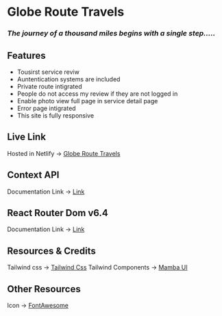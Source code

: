 # Globe Route Travels
### _The journey of a thousand miles begins with a single step....._




## Features

- Tousirst service reviw
- Auntentication systems are included
- Private route intigrated
- People do not access my review if they are not logged in
- Enable photo view full page in service detail page
- Error page intigrated
- This site is fully responsive




## Live Link
Hosted in Netlify -> [Globe Route Travels](https://globe-route-travels.web.app/)

## Context API

Documentation Link -> [Link](https://reactjs.org/docs/context.html#api)

## React Router Dom v6.4 
Documentation Link -> [Link](https://reactrouter.com/en/main/start/overview)

## Resources & Credits
Tailwind css -> [Tailwind Css](https://tailwindcss.com/)
Tailwind Components -> 
[Mamba UI](https://www.mambaui.com/)

## Other Resources
Icon -> [FontAwesome](https://fontawesome.com/v5/docs/web/use-with/react)

